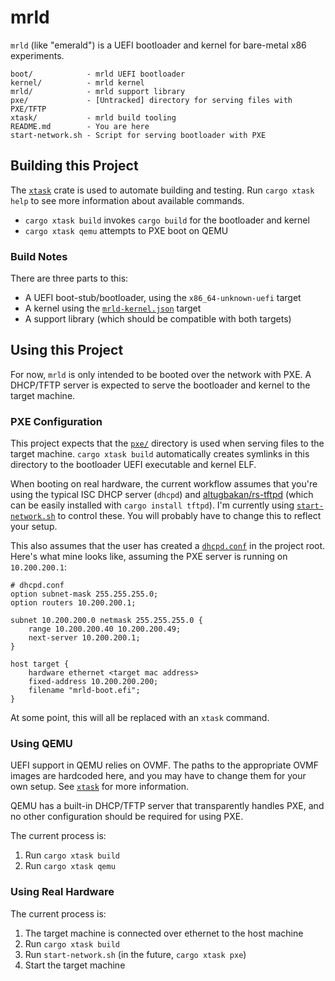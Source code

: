 # mrld

`mrld` (like "emerald") is a UEFI bootloader and kernel for bare-metal x86 
experiments.

```
boot/            - mrld UEFI bootloader
kernel/          - mrld kernel
mrld/            - mrld support library
pxe/             - [Untracked] directory for serving files with PXE/TFTP
xtask/           - mrld build tooling
README.md        - You are here
start-network.sh - Script for serving bootloader with PXE
```

## Building this Project

The [`xtask`](./xtask) crate is used to automate building and testing.
Run `cargo xtask help` to see more information about available commands. 

- `cargo xtask build` invokes `cargo build` for the bootloader and kernel
- `cargo xtask qemu` attempts to PXE boot on QEMU 

### Build Notes

There are three parts to this: 

- A UEFI boot-stub/bootloader, using the `x86_64-unknown-uefi` target
- A kernel using the [`mrld-kernel.json`](./mrld-kernel.json) target
- A support library (which should be compatible with both targets)


## Using this Project

For now, `mrld` is only intended to be booted over the network with PXE. 
A DHCP/TFTP server is expected to serve the bootloader and kernel to the 
target machine. 

### PXE Configuration

This project expects that the [`pxe/`](./pxe) directory is used when serving 
files to the target machine. `cargo xtask build` automatically creates 
symlinks in this directory to the bootloader UEFI executable and kernel ELF.

When booting on real hardware, the current workflow assumes that you're using the 
typical ISC DHCP server (`dhcpd`) and [altugbakan/rs-tftpd](https://github.com/altugbakan/rs-tftpd)
(which can be easily installed with `cargo install tftpd`).
I'm currently using [`start-network.sh`](./start-network.sh) to control 
these. You will probably have to change this to reflect your setup. 

This also assumes that the user has created a [`dhcpd.conf`](./dhcpd.conf) in 
the project root. Here's what mine looks like, assuming the PXE server is 
running on `10.200.200.1`: 

```
# dhcpd.conf
option subnet-mask 255.255.255.0;
option routers 10.200.200.1;

subnet 10.200.200.0 netmask 255.255.255.0 {
	range 10.200.200.40 10.200.200.49;
    next-server 10.200.200.1; 
}

host target {
	hardware ethernet <target mac address>
	fixed-address 10.200.200.200;
	filename "mrld-boot.efi";
}
```

At some point, this will all be replaced with an `xtask` command. 

### Using QEMU

UEFI support in QEMU relies on OVMF. The paths to the appropriate OVMF images 
are hardcoded here, and you may have to change them for your own setup. 
See [`xtask`](./xtask/src/main.rs) for more information. 

QEMU has a built-in DHCP/TFTP server that transparently handles PXE, and 
no other configuration should be required for using PXE. 

The current process is:

1. Run `cargo xtask build`
2. Run `cargo xtask qemu`

### Using Real Hardware

The current process is:

1. The target machine is connected over ethernet to the host machine
2. Run `cargo xtask build`
3. Run `start-network.sh` (in the future, `cargo xtask pxe`)
4. Start the target machine


